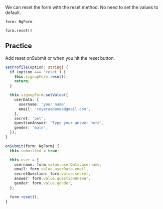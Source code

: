 We can reset the form with the reset method. No need to set the values to default. 

`form: NgForm`

`form.reset()`

## Practice

Add reset onSubmit or when you hit the reset button.

```ts
setProfile(option: string) {
  if (option === 'reset') {
    this.signupForm.reset();
    return;
  }

  this.signupForm.setValue({
    userData: {
      username: 'your name',
      email: 'royeraadames@gmail.com',
    },
    secret: 'pet',
    questionAnswer: 'Type your answer here',
    gender: 'male',
  });
}

onSubmit(form: NgForm) {
  this.submitted = true;

  this.user = {
    username: form.value.userData.username,
    email: form.value.userData.email,
    secretQuestion: form.value.secret,
    answer: form.value.questionAnswer,
    gender: form.value.gender,
  };

  form.reset();
}
```

